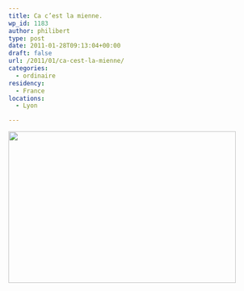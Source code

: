 ```yaml
---
title: Ca c’est la mienne.
wp_id: 1183
author: philibert
type: post
date: 2011-01-28T09:13:04+00:00
draft: false
url: /2011/01/ca-cest-la-mienne/
categories:
  - ordinaire
residency:
  - France
locations:
  - Lyon

---
```

<img class="alignnone size-full wp-image-1169" title="benmerde-visa-05" src="{{< aws >}}/uploads/2011/01/benmerde-visa-05.png" alt="" width="450" height="301" />